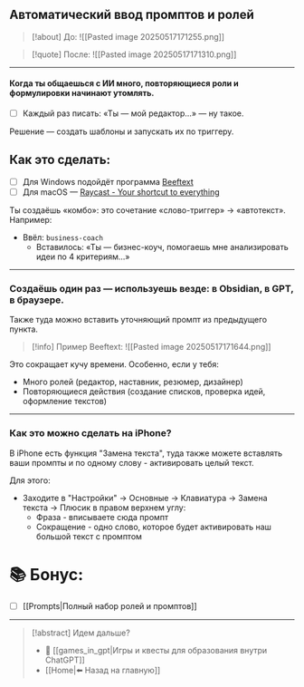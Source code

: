 ## Автоматический ввод промптов и ролей

>[!about] До:
> ![[Pasted image 20250517171255.png]]

>[!quote] После:
> ![[Pasted image 20250517171310.png]]

---
#### Когда ты общаешься с ИИ много, повторяющиеся роли и формулировки начинают утомлять. 

- [ ] Каждый раз писать: «Ты — мой редактор…» — ну такое.

Решение — создать шаблоны и запускать их по триггеру.

## Как это сделать:

- [ ] Для Windows подойдёт программа [Beeftext](https://beeftext.org/)
- [ ] Для macOS — [Raycast - Your shortcut to everything](https://www.raycast.com/)

Ты создаёшь «комбо»: это сочетание «слово-триггер» → «автотекст». Например:

- Ввёл: `business-coach`
	- Вставилось: «Ты — бизнес-коуч, помогаешь мне анализировать идеи по 4 критериям...»

---
### Создаёшь один раз — используешь везде: в Obsidian, в GPT, в браузере.

Также туда можно вставить уточняющий промпт из предыдущего пункта.

>[!info] Пример Beeftext:
>![[Pasted image 20250517171644.png]]

Это сокращает кучу времени. Особенно, если у тебя:

- Много ролей (редактор, наставник, резюмер, дизайнер)
- Повторяющиеся действия (создание списков, проверка идей, оформление текстов)

---
### Как это можно сделать на iPhone?

В iPhone есть функция "Замена текста", туда также можете вставлять ваши промпты и по одному слову - активировать целый текст.

Для этого:
- Заходите в "Настройки" -> Основные -> Клавиатура -> Замена текста ->  Плюсик в правом верхнем углу:
	- Фраза - вписываете сюда промпт
	- Сокращение - одно слово, которое будет активировать наш большой текст с промптом


# 📚 Бонус:

- [ ] [[Prompts|Полный набор ролей и промптов]]

---
> [!abstract] Идем дальше?
> - 🧠 [[games_in_gpt|Игры и квесты для образования внутри ChatGPT]]
> - [[Home|⬅️ Назад на главную]]